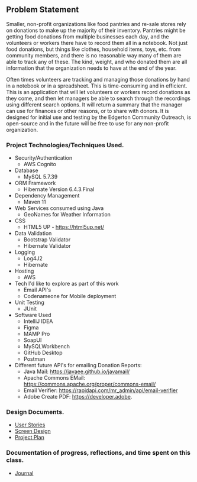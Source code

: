 ## Problem Statement

Smaller, non-profit organizations like food pantries and re-sale stores rely on donations
to make up the majority of their inventory. Pantries might be getting food donations from multiple
businesses each day, and the volunteers or workers there have to record them all in a
notebook. Not just food donations, but things like clothes, household items, toys, etc. from community
members, and there is no reasonable way many of them are able to track any of these. The kind, weight, and who donated them are all information that the organization needs to have at
the end of the year.

Often times volunteers are tracking and managing those donations by hand in a notebook or in
a spreadsheet. This is time-consuming and in efficient. This is an application that will let volunteers or workers record
donations as they come, and then let managers be able to search through the recordings
using different search options. It will return a summary that the manager can use for
finances or other reasons, or to share with donors. It is designed for initial use and testing by the Edgerton Community Outreach, is open-source and in the future will be free to use for any non-profit
organization. 

### Project Technologies/Techniques Used.

* Security/Authentication
    * AWS Cognito
* Database
    * MySQL 5.7.39
* ORM Framework
    * Hibernate Version 6.4.3.Final
* Dependency Management
    * Maven 11
* Web Services consumed using Java
    * GeoNames for Weather Information
* CSS
    * HTML5 UP - https://html5up.net/
* Data Validation
    * Bootstrap Validator
    * Hibernate Validator
* Logging
    * Log4J2
    * Hibernate
* Hosting
    * AWS
* Tech I'd like to explore as part of this work
    * Email API's
    * Codenameone for Mobile deployment
* Unit Testing
    * JUnit
* Software Used
    * IntelliJ IDEA
    * Figma
    * MAMP Pro
    * SoapUI
    * MySQLWorkbench
    * GitHub Desktop
    * Postman
* Different future API's for emailing Donation Reports:
    * Java Mail: https://javaee.github.io/javamail/
    * Apache Commons EMail: https://commons.apache.org/proper/commons-email/
    * Email Verifier: https://rapidapi.com/mr_admin/api/email-verifier
    * Adobe Create PDF: https://developer.adobe.

### Design Documents.

* [User Stories](DesignDocuments/UserStories.md)
* [Screen Design](DesignDocuments/Screens.md)
* [Project Plan](ProjectPlan.md)

### Documentation of progress, reflections, and time spent on this class.

* [Journal](Journal.md)